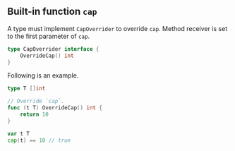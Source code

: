## Built-in function `cap` ##

A type must implement `CapOverrider` to override `cap`. Method receiver is set to the first parameter of `cap`.

```go
type CapOverrider interface {
	OverrideCap() int
}
```

Following is an example.

```go
type T []int

// Override `cap`.
func (t T) OverrideCap() int {
	return 10
}

var t T
cap(t) == 10 // true
```
